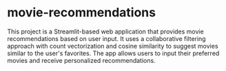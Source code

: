 # movie-recommendations
This project is a Streamlit-based web application that provides movie recommendations based on user input. It uses a collaborative filtering approach with count vectorization and cosine similarity to suggest movies similar to the user's favorites. The app allows users to input their preferred movies and receive personalized recommendations.
